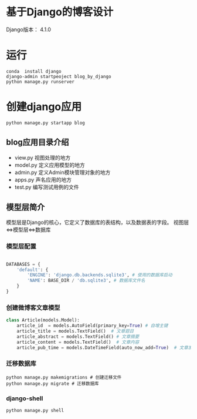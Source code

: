 # 基于Django的博客设计

Django版本： 4.1.0

# 运行

```shell script
conda  install django
django-admin startpeoject blog_by_django
python manage.py runserver
```

# 创建django应用

```shell script
python manage.py startapp blog
```

## blog应用目录介绍

- view.py 视图处理的地方
- model.py 定义应用模型的地方
- admin.py 定义Admin模块管理对象的地方
- apps.py 声名应用的地方
- test.py 编写测试用例的文件


## 模型层简介

模型层是Django的核心，它定义了数据库的表结构，以及数据表的字段。
视图层<=>模型层<=>数据库

### 模型层配置
```python

DATABASES = {
    'default': {
        'ENGINE': 'django.db.backends.sqlite3', # 使用的数据库启动
        'NAME': BASE_DIR / 'db.sqlite3', # 数据库文件名
    }
}
```
### 创建微博客文章模型
```python
class Article(models.Model):
    article_id  = models.AutoField(primary_key=True) # 自增主键
    article_title = models.TextField()  # 文章题目
    article_abstract = models.TextField() # 文章摘要
    article_content = models.TextField()  # 文章内容
    article_pub_time = models.DateTimeField(auto_now_add=True)  # 文章发布时间

```
### 迁移数据库
```shell script
python manage.py makemigrations # 创建迁移文件
python manage.py migrate # 迁移数据库
```
### django-shell
```shell script
python manage.py shell
```
